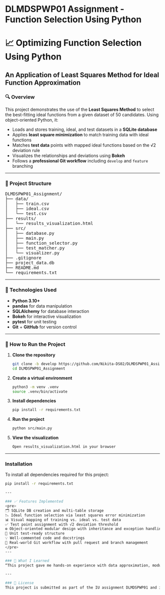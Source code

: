 # DLMDSPWP01 Assignment - Function Selection Using Python


# 📈 Optimizing Function Selection Using Python  
## An Application of Least Squares Method for Ideal Function Approximation

### 🔍 Overview

This project demonstrates the use of the **Least Squares Method** to select the best-fitting ideal functions from a given dataset of 50 candidates. Using object-oriented Python, it:

- Loads and stores training, ideal, and test datasets in a **SQLite database**
- Applies **least square minimization** to match training data with ideal functions
- Matches **test data** points with mapped ideal functions based on the √2 deviation rule
- Visualizes the relationships and deviations using **Bokeh**
- Follows a **professional Git workflow** including `develop` and `feature` branching

---

### 📁 Project Structure

<pre>
DLMDSPWP01_Assignment/
├── data/
│   ├── train.csv
│   ├── ideal.csv
│   └── test.csv
├── results/
│   └── results_visualization.html
├── src/
│   ├── database.py
│   ├── main.py
│   ├── function_selector.py
│   ├── test_matcher.py
│   └── visualizer.py
├── .gitignore
├── project_data.db
├── README.md
└── requirements.txt
</pre>


---

### 📌 Technologies Used

- **Python 3.10+**
- **pandas** for data manipulation
- **SQLAlchemy** for database interaction
- **Bokeh** for interactive visualization
- **pytest** for unit testing
- **Git** + **GitHub** for version control

---

### 🔧 How to Run the Project

1. **Clone the repository**
   ```bash
   git clone -b develop https://github.com/Nikita-DS02/DLMDSPWP01_Assignment.git
   cd DLMDSPWP01_Assignment

2. **Create a virtual environment**
     ```bash
    python3 -m venv .venv
    source .venv/bin/activate

3. **Install dependencies**
     ```bash
    pip install -r requirements.txt

4. **Run the project**  
     ```bash
    python src/main.py

5. **View the visualization**
     ```bash
    Open results_visualization.html in your browser

---

### Installation

To install all dependencies required for this project:

```bash
pip install -r requirements.txt

---

### ✅ Features Implemented
<pre>
🗂️ SQLite DB creation and multi-table storage
📉 Ideal function selection via least squares error minimization
📊 Visual mapping of training vs. ideal vs. test data
✅ Test point assignment with √2 deviation threshold
⚙️ Object-oriented modular design with inheritance and exception handling
🧪 Unit test-ready structure
💡 Well-commented code and docstrings
🔁 Real-world Git workflow with pull request and branch management
</pre>
---

### 🧠 What I Learned
“This project gave me hands-on experience with data approximation, modular Python coding, version control, and collaborative Git workflows. It strengthened my problem-solving mindset and helped me understand how theory translates into practical solutions.”

---

### 📜 License
This project is submitted as part of the IU assignment DLMDSPWP01 and is not intended for commercial use.
